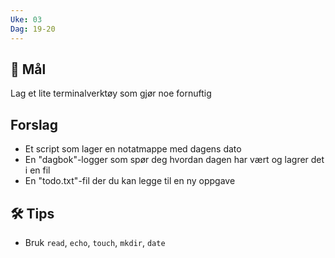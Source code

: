 ```yaml
---
Uke: 03
Dag: 19-20
---
```

## 🎯 Mål
Lag et lite terminalverktøy som gjør noe fornuftig

## Forslag
- Et script som lager en notatmappe med dagens dato
- En "dagbok"-logger som spør deg hvordan dagen har vært og lagrer det i en fil
- En "todo.txt"-fil der du kan legge til en ny oppgave

## 🛠️ Tips
- Bruk `read`, `echo`, `touch`, `mkdir`, `date`
